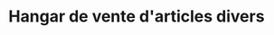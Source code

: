 ---
title: "Hangar de vente d'articles divers"
url: /macenta/hangar-de-vente-darticles-divers-2/
shop: commodité
---